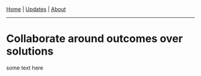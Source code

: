[Home](index.html) | [Updates](/updates/index.html) | [About](/about/index.html)

----


# Collaborate around outcomes over solutions

some text here
